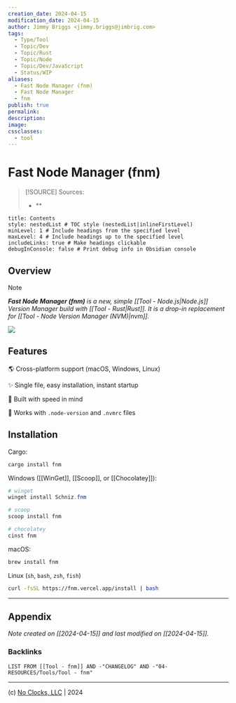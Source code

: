 ```yaml
---
creation_date: 2024-04-15
modification_date: 2024-04-15
author: Jimmy Briggs <jimmy.briggs@jimbrig.com>
tags:
  - Type/Tool
  - Topic/Dev
  - Topic/Rust
  - Topic/Node
  - Topic/Dev/JavaScript
  - Status/WIP
aliases:
  - Fast Node Manager (fnm)
  - Fast Node Manager
  - fnm
publish: true
permalink:
description:
image:
cssclasses:
  - tool
---
```



# Fast Node Manager (fnm)

> [!SOURCE] Sources:
> - **

```table-of-contents
title: Contents 
style: nestedList # TOC style (nestedList|inlineFirstLevel)
minLevel: 1 # Include headings from the specified level
maxLevel: 4 # Include headings up to the specified level
includeLinks: true # Make headings clickable
debugInConsole: false # Print debug info in Obsidian console
```

## Overview

> [!NOTE]
> ***Fast Node Manager (fnm)** is a new, simple [[Tool - Node.js|Node.js]] Version Manager build with [[Tool - Rust|Rust]]. It is a drop-in replacement for [[Tool - Node Version Manager (NVM)|nvm]].*

![](https://i.imgur.com/KYCZUB7.png)

## Features

🌎 Cross-platform support (macOS, Windows, Linux)

✨ Single file, easy installation, instant startup

🚀 Built with speed in mind

📂 Works with `.node-version` and `.nvmrc` files

## Installation

Cargo:

```bash
cargo install fnm
```

Windows ([[WinGet]], [[Scoop]], or [[Chocolatey]]):

```powershell
# winget
winget install Schniz.fnm

# scoop
scoop install fnm

# chocolatey
cinst fnm
```

macOS:

```bash
brew install fnm
```

Linux (`sh`, `bash`, `zsh`, `fish`)

```bash
curl -fsSL https://fnm.vercel.app/install | bash
```

***

## Appendix

*Note created on [[2024-04-15]] and last modified on [[2024-04-15]].*

### Backlinks

```dataview
LIST FROM [[Tool - fnm]] AND -"CHANGELOG" AND -"04-RESOURCES/Tools/Tool - fnm"
```

***

(c) [No Clocks, LLC](https://github.com/noclocks) | 2024